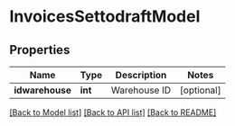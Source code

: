 # InvoicesSettodraftModel

## Properties
Name | Type | Description | Notes
------------ | ------------- | ------------- | -------------
**idwarehouse** | **int** | Warehouse ID | [optional] 

[[Back to Model list]](../README.md#documentation-for-models) [[Back to API list]](../README.md#documentation-for-api-endpoints) [[Back to README]](../README.md)

